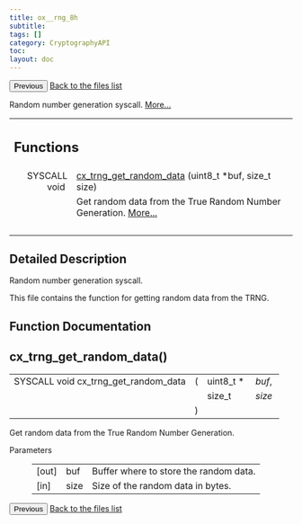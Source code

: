 ```yaml
---
title: ox__rng_8h
subtitle:
tags: []
category: CryptographyAPI
toc:
layout: doc
---
```


<button class="uk-button uk-button-default uk-button-small uk-margin-medium-top" onclick="history.back()">Previous</button>
<a class="uk-button uk-button-default uk-button-small uk-margin-medium-top crypto-button" href="../../crypto-api/files">Back to the files list</a>


<p>Random number generation syscall.  
<a href="#details">More...</a></p>
<table class="memberdecls">
<tr class="heading"><td colspan="2"><h2 class="groupheader"><a name="func-members"></a>
Functions</h2></td></tr>
<tr class="memitem:a6c24dcbc8f983d5112f36423f6b72908"><td class="memItemLeft" align="right" valign="top">SYSCALL void&#160;</td><td class="memItemRight" valign="bottom"><a class="el" href="../ox__rng_8h#a6c24dcbc8f983d5112f36423f6b72908">cx_trng_get_random_data</a> (uint8_t *buf, size_t size)</td></tr>
<tr class="memdesc:a6c24dcbc8f983d5112f36423f6b72908"><td class="mdescLeft">&#160;</td><td class="mdescRight">Get random data from the True Random Number Generation.  <a href="#a6c24dcbc8f983d5112f36423f6b72908">More...</a><br /></td></tr>
<tr class="separator:a6c24dcbc8f983d5112f36423f6b72908"><td class="memSeparator" colspan="2">&#160;</td></tr>
</table>
<a name="details" id="details"></a>

## Detailed Description

<div class="textblock"><p>Random number generation syscall. </p>
<p>This file contains the function for getting random data from the TRNG. </p>
</div><h2 class="groupheader">Function Documentation</h2>
<a id="a6c24dcbc8f983d5112f36423f6b72908"></a>
<h2 class="memtitle">cx_trng_get_random_data()</h2>

<div class="memitem">
<div class="memproto">
      <table class="memname">
        <tr>
          <td class="memname">SYSCALL void cx_trng_get_random_data </td>
          <td>(</td>
          <td class="paramtype">uint8_t *&#160;</td>
          <td class="paramname"><em>buf</em>, </td>
        </tr>
        <tr>
          <td class="paramkey"></td>
          <td></td>
          <td class="paramtype">size_t&#160;</td>
          <td class="paramname"><em>size</em>&#160;</td>
        </tr>
        <tr>
          <td></td>
          <td>)</td>
          <td></td><td></td>
        </tr>
      </table>
</div><div class="memdoc">

<p>Get random data from the True Random Number Generation. </p>
<dl class="params"><dt>Parameters</dt><dd>
  <table class="params">
    <tr><td class="paramdir">[out]</td><td class="paramname">buf</td><td>Buffer where to store the random data.</td></tr>
    <tr><td class="paramdir">[in]</td><td class="paramname">size</td><td>Size of the random data in bytes. </td></tr>
  </table>
  </dd>
</dl>

</div>
</div>
<button class="uk-button uk-button-default uk-button-small uk-margin-medium-top" onclick="history.back()">Previous</button>
<a class="uk-button uk-button-default uk-button-small uk-margin-medium-top crypto-button" href="../../crypto-api/files">Back to the files list</a>
